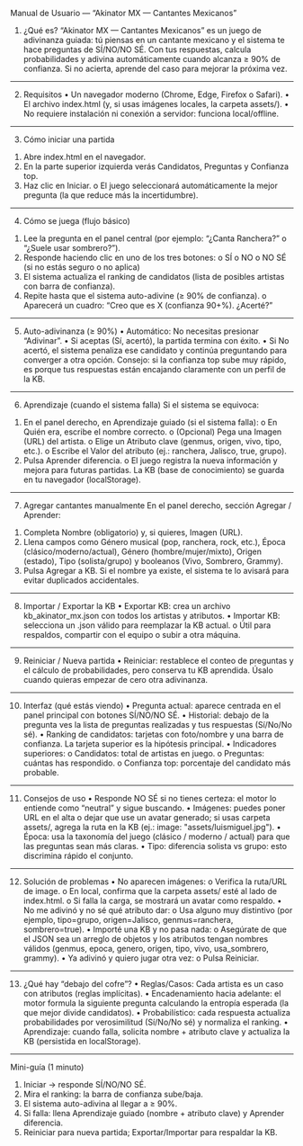 Manual de Usuario — “Akinator MX — Cantantes Mexicanos”
1) ¿Qué es?
“Akinator MX — Cantantes Mexicanos” es un juego de adivinanza guiada: tú piensas en un cantante mexicano y el sistema te hace preguntas de SÍ/NO/NO SÉ. Con tus respuestas, calcula probabilidades y adivina automáticamente cuando alcanza ≥ 90% de confianza. Si no acierta, aprende del caso para mejorar la próxima vez.
________________________________________
2) Requisitos
•	Un navegador moderno (Chrome, Edge, Firefox o Safari).
•	El archivo index.html (y, si usas imágenes locales, la carpeta assets/).
•	No requiere instalación ni conexión a servidor: funciona local/offline.
________________________________________
3) Cómo iniciar una partida
1.	Abre index.html en el navegador.
2.	En la parte superior izquierda verás Candidatos, Preguntas y Confianza top.
3.	Haz clic en Iniciar.
o	El juego seleccionará automáticamente la mejor pregunta (la que reduce más la incertidumbre).
________________________________________
4) Cómo se juega (flujo básico)
1.	Lee la pregunta en el panel central (por ejemplo: “¿Canta Ranchera?” o “¿Suele usar sombrero?”).
2.	Responde haciendo clic en uno de los tres botones:
o	SÍ
o	NO
o	NO SÉ (si no estás seguro o no aplica)
3.	El sistema actualiza el ranking de candidatos (lista de posibles artistas con barra de confianza).
4.	Repite hasta que el sistema auto-adivine (≥ 90% de confianza).
o	Aparecerá un cuadro: “Creo que es X (confianza 90+%). ¿Acerté?”
________________________________________
5) Auto-adivinanza (≥ 90%)
•	Automático: No necesitas presionar “Adivinar”.
•	Si aceptas (Sí, acertó), la partida termina con éxito.
•	Si No acertó, el sistema penaliza ese candidato y continúa preguntando para converger a otra opción.
Consejo: si la confianza top sube muy rápido, es porque tus respuestas están encajando claramente con un perfil de la KB.
________________________________________
6) Aprendizaje (cuando el sistema falla)
Si el sistema se equivoca:
1.	En el panel derecho, en Aprendizaje guiado (si el sistema falla):
o	En Quién era, escribe el nombre correcto.
o	(Opcional) Pega una Imagen (URL) del artista.
o	Elige un Atributo clave (genmus, origen, vivo, tipo, etc.).
o	Escribe el Valor del atributo (ej.: ranchera, Jalisco, true, grupo).
2.	Pulsa Aprender diferencia.
o	El juego registra la nueva información y mejora para futuras partidas.
La KB (base de conocimiento) se guarda en tu navegador (localStorage).
________________________________________
7) Agregar cantantes manualmente
En el panel derecho, sección Agregar / Aprender:
1.	Completa Nombre (obligatorio) y, si quieres, Imagen (URL).
2.	Llena campos como Género musical (pop, ranchera, rock, etc.), Época (clásico/moderno/actual), Género (hombre/mujer/mixto), Origen (estado), Tipo (solista/grupo) y booleanos (Vivo, Sombrero, Grammy).
3.	Pulsa Agregar a KB.
Si el nombre ya existe, el sistema te lo avisará para evitar duplicados accidentales.
________________________________________
8) Importar / Exportar la KB
•	Exportar KB: crea un archivo kb_akinator_mx.json con todos los artistas y atributos.
•	Importar KB: selecciona un .json válido para reemplazar la KB actual.
o	Útil para respaldos, compartir con el equipo o subir a otra máquina.
________________________________________
9) Reiniciar / Nueva partida
•	Reiniciar: restablece el conteo de preguntas y el cálculo de probabilidades, pero conserva tu KB aprendida. Úsalo cuando quieras empezar de cero otra adivinanza.
________________________________________
10) Interfaz (qué estás viendo)
•	Pregunta actual: aparece centrada en el panel principal con botones SÍ/NO/NO SÉ.
•	Historial: debajo de la pregunta ves la lista de preguntas realizadas y tus respuestas (Sí/No/No sé).
•	Ranking de candidatos: tarjetas con foto/nombre y una barra de confianza. La tarjeta superior es la hipótesis principal.
•	Indicadores superiores:
o	Candidatos: total de artistas en juego.
o	Preguntas: cuántas has respondido.
o	Confianza top: porcentaje del candidato más probable.
________________________________________
11) Consejos de uso
•	Responde NO SÉ si no tienes certeza: el motor lo entiende como “neutral” y sigue buscando.
•	Imágenes: puedes poner URL en el alta o dejar que use un avatar generado; si usas carpeta assets/, agrega la ruta en la KB (ej.: image: "assets/luismiguel.jpg").
•	Época: usa la taxonomía del juego (clásico / moderno / actual) para que las preguntas sean más claras.
•	Tipo: diferencia solista vs grupo: esto discrimina rápido el conjunto.
________________________________________
12) Solución de problemas
•	No aparecen imágenes:
o	Verifica la ruta/URL de image.
o	En local, confirma que la carpeta assets/ esté al lado de index.html.
o	Si falla la carga, se mostrará un avatar como respaldo.
•	No me adivinó y no sé qué atributo dar:
o	Usa alguno muy distintivo (por ejemplo, tipo=grupo, origen=Jalisco, genmus=ranchera, sombrero=true).
•	Importé una KB y no pasa nada:
o	Asegúrate de que el JSON sea un arreglo de objetos y los atributos tengan nombres válidos (genmus, epoca, genero, origen, tipo, vivo, usa_sombrero, grammy).
•	Ya adivinó y quiero jugar otra vez:
o	Pulsa Reiniciar.
________________________________________
13) ¿Qué hay “debajo del cofre”? 
•	Reglas/Casos: Cada artista es un caso con atributos (reglas implícitas).
•	Encadenamiento hacia adelante: el motor formula la siguiente pregunta calculando la entropía esperada (la que mejor divide candidatos).
•	Probabilístico: cada respuesta actualiza probabilidades por verosimilitud (Sí/No/No sé) y normaliza el ranking.
•	Aprendizaje: cuando falla, solicita nombre + atributo clave y actualiza la KB (persistida en localStorage).
________________________________________

Mini-guía (1 minuto)
1.	Iniciar → responde SÍ/NO/NO SÉ.
2.	Mira el ranking: la barra de confianza sube/baja.
3.	El sistema auto-adivina al llegar a ≥ 90%.
4.	Si falla: llena Aprendizaje guiado (nombre + atributo clave) y Aprender diferencia.
5.	Reiniciar para nueva partida; Exportar/Importar para respaldar la KB.
